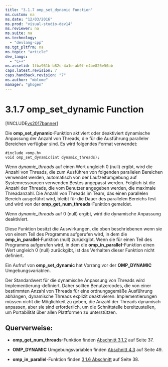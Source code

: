 ```yaml
---
title: "3.1.7 omp_set_dynamic Function"
ms.custom: na
ms.date: "12/03/2016"
ms.prod: "visual-studio-dev14"
ms.reviewer: na
ms.suite: na
ms.technology: 
  - "devlang-cpp"
ms.tgt_pltfrm: na
ms.topic: "article"
dev_langs: 
  - "C++"
ms.assetid: 1fba961b-b82c-4a1e-ab0f-e4be826e50ab
caps.latest.revision: 7
caps.handback.revision: "7"
ms.author: "mblome"
manager: "ghogen"
---
```

# 3.1.7 omp_set_dynamic Function
[!INCLUDE[vs2017banner](../../assembler/inline/includes/vs2017banner.md)]

Die **omp\_set\_dynamic**\-Funktion aktiviert oder deaktiviert dynamische Anpassung der Anzahl von Threads, die für die Ausführung paralleler Bereichen verfügbar sind.  Es wird folgendes Format verwendet:  
  
```  
#include <omp.h>  
void omp_set_dynamic(int dynamic_threads);  
```  
  
 Wenn *dynamic\_threads* auf einen Wert ungleich 0 \(null\) ergibt, wird die Anzahl von Threads, die zum Ausführen von folgenden parallelen Bereichen verwendet werden, automatisch von der Laufzeitumgebung auf Systemressourcen verwenden Bestes angepasst werden.  Folglich ist die Anzahl der Threads, die vom Benutzer angegeben werden, die maximale Threadanzahl.  Die Anzahl von Threads im Team, das einen parallelen Bereich ausgeführt wird, bleibt für die Dauer des parallelen Bereichs fest und wird von der **omp\_get\_num\_threads**\-Funktion gemeldet.  
  
 Wenn *dynamic\_threads* auf 0 \(null\) ergibt, wird die dynamische Anpassung deaktiviert.  
  
 Diese Funktion besitzt die Auswirkungen, die oben beschriebenen wenn sie von einem Teil des Programms aufgerufen wird, in dem die **omp\_in\_parallel**\-Funktion \(null\) zurückgibt.  Wenn sie für einen Teil des Programms aufgerufen wird, in dem die **omp\_in\_parallel**\-Funktion einen Wert ungleich 0 \(null\) zurückgibt, ist das Verhalten dieser Funktion nicht definiert.  
  
 Ein Aufruf von **omp\_set\_dynamic** hat Vorrang vor der **OMP\_DYNAMIC** Umgebungsvariablen.  
  
 Der Standardwert für die dynamische Anpassung von Threads wird Implementierung\-definiert.  Daher sollten Benutzercodes, die von einer bestimmten Anzahl von Threads für eine ordnungsgemäße Ausführung abhängen, dynamische Threads explizit deaktivieren.  Implementierungen müssen nicht die Möglichkeit zu geben, die Anzahl der Threads dynamisch anpassen, aber sie sind erforderlich, um die Schnittstelle bereitzustellen, um Portabilität über allen Plattformen zu unterstützen.  
  
## Querverweise:  
  
-   **omp\_get\_num\_threads**\-Funktion finden [Abschnitt 3.1.2](../../parallel/openmp/3-1-2-omp-get-num-threads-function.md) auf Seite 37.  
  
-   **OMP\_DYNAMIC** Umgebungsvariablen finden [Abschnitt 4.3](../../parallel/openmp/4-3-omp-dynamic.md) auf Seite 49.  
  
-   **omp\_in\_parallel**\-Funktion finden [3.1.6 Abschnitt](../../parallel/openmp/3-1-6-omp-in-parallel-function.md) auf Seite 38.